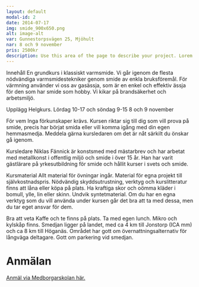 ```yaml
---
layout: default
modal-id: 2
date: 2014-07-17
img: smide_900x650.png
alt: image-alt
var: Gunnestorpsvägen 25, Mjöhult
nar: 8 och 9 november
pris: 2500kr
description: Use this area of the page to describe your project. Lorem ipsum dolor sit amet, consectetur adipisicing elit. Mollitia neque assumenda ipsam nihil, molestias magnam, recusandae quos quis inventore quisquam velit asperiores, vitae? Reprehenderit soluta, eos quod consequuntur itaque. Nam.
---
```

Innehåll
En grundkurs i klassiskt varmsmide. Vi går igenom de flesta nödvändiga varmsmidestekniker genom smide av enkla bruksföremål. För värmning använder vi oss av gasässja, som är en enkel och effektiv ässja för den som har smide som hobby. Vi kikar på brandsäkerhet och arbetsmiljö.

Upplägg
Helgkurs. Lördag 10-17 och söndag 9-15
8 och 9 november

För vem
Inga förkunskaper krävs. Kursen riktar sig till dig som vill prova på smide, precis har börjat smida eller vill komma igång med din egen hemmasmedja. Meddela gärna kursledaren om det är nåt särkilt du önskar gå igenom.

Kursledare
Niklas Fännick är konstsmed med mästarbrev och har arbetat med metallkonst i offentlig miljö och smide i över 15 år. Han har varit gästlärare på yrkesutbildning för smide och hållit kurser i svets och smide.

Kursmaterial
Allt material för övningar ingår. Material för egna projekt till självkostnadspris. Nödvändig skyddsutrustning, verktyg och kurslitteratur finns att låna eller köpa på plats. Ha kraftiga skor och oömma kläder i bomull, ylle, lin eller skinn. Undvik syntetmaterial.
Om du har en egna verktyg som du vill använda under kursen går det bra att ta med dessa, men du tar eget ansvar för dem.

Bra att veta
Kaffe och te finns på plats. Ta med egen lunch. Mikro och kylskåp finns. Smedjan ligger på landet, med ca 4 km till Jonstorp (ICA mm) och ca 8 km till Höganäs. Området har gott om övernattningsalternativ för långväga deltagare. Gott om parkering vid smedjan.

# Anmälan

[Anmäl via Medborgarskolan här.](https://www.medborgarskolan.se/arrangemang-sok/jarnsmide-grunderna-1471220/)
